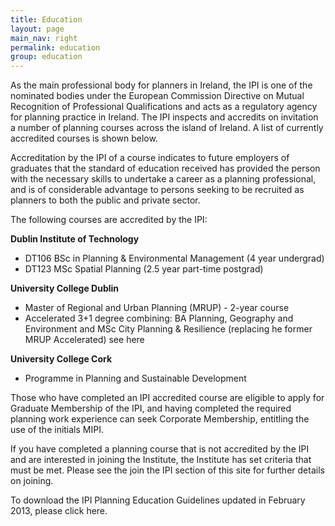 ```yaml
---
title: Education
layout: page
main_nav: right
permalink: education
group: education
---
```


As the main professional body for planners in Ireland, the IPI is one of the nominated bodies under the European Commission Directive on Mutual Recognition of Professional Qualifications and acts as a regulatory agency for planning practice in Ireland. The IPI inspects and accredits on invitation a number of planning courses across the island of Ireland. A list of currently accredited courses is shown below.

Accreditation by the IPI of a course indicates to future employers of graduates that the standard of education received has provided the person with the necessary skills to undertake a career as a planning professional, and is of considerable advantage to persons seeking to be recruited as planners to both the public and private sector.

The following courses are accredited by the IPI:

**Dublin Institute of Technology**

- DT106 BSc in Planning & Environmental Management (4 year undergrad)
- DT123 MSc Spatial Planning (2.5 year part-time postgrad)

**University College Dublin**

- Master of Regional and Urban Planning (MRUP) - 2-year course 
- Accelerated 3+1 degree combining: BA Planning, Geography and Environment and MSc City Planning & Resilience (replacing he former MRUP Accelerated) see here

**University College Cork**

- Programme in Planning and Sustainable Development

Those who have completed an IPI accredited course are eligible to apply for Graduate Membership of the IPI, and having completed the required planning work experience can seek Corporate Membership, entitling the use of the initials MIPI.

If you have completed a planning course that is not accredited by the IPI and are interested in joining the Institute, the Institute has set criteria that must be met. Please see the join the IPI section of this site for further details on joining.

To download the IPI Planning Education Guidelines updated in February 2013, please click here.